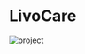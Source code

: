 # LivoCare

![project](https://github.com/user-attachments/assets/e22a6128-2998-4711-9987-b7e993ff3a89)
